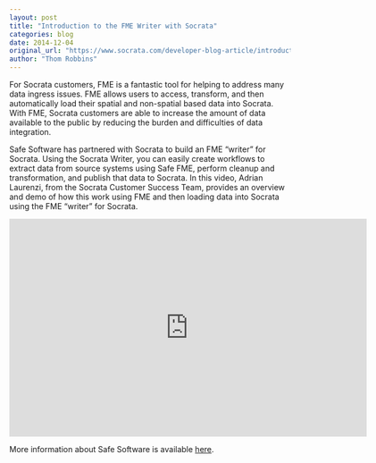 ```yaml
---
layout: post
title: "Introduction to the FME Writer with Socrata"
categories: blog
date: 2014-12-04
original_url: "https://www.socrata.com/developer-blog-article/introduction-fme-writer-socrata/"
author: "Thom Robbins"
---
```


<p>For Socrata customers, FME is a fantastic tool for helping to address many data ingress issues. FME allows users to access, transform, and then automatically load their spatial and non-spatial based data into Socrata. With FME, Socrata customers are able to increase the amount of data available to the public by reducing the burden and difficulties of data integration.</p>
<p>Safe Software has partnered with Socrata to build an FME “writer” for Socrata. Using the Socrata Writer, you can easily create workflows to extract data from source systems using Safe FME, perform cleanup and transformation, and publish that data to Socrata. In this video, Adrian Laurenzi, from the Socrata Customer Success Team, provides an overview and demo of how this work using FME and then loading data into Socrata using the FME “writer” for Socrata.</p>
<p><iframe id="ytplayer" type="text/html" width="640" height="390" src="https://www.youtube.com/embed/2ny_N0vjJ7s?autoplay=0" frameborder="0">You must enable iFrames</iframe></p>
<p>More information about Safe Software is available <a href="http://www.safe.com/solutions/for-applications/socrata/" target="_blank">here</a>.</p>
